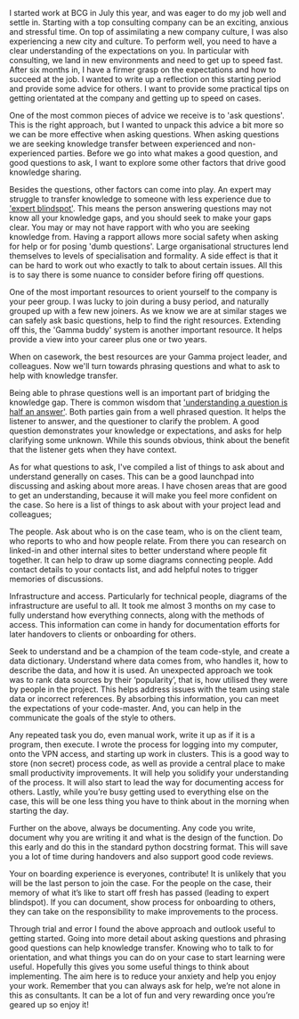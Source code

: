 I started work at BCG in July this year, and was eager to do my job well and settle in. Starting with a top consulting company can be an exciting, anxious and stressful time. On top of assimilating a new company culture, I was also experiencing a new city and culture. To perform well, you need to have a clear understanding of the expectations on you. In particular with consulting, we land in new environments and need to get up to speed fast. After six months in, I have a firmer grasp on the expectations and how to succeed at the job. I wanted to write up a reflection on this starting period and provide some advice for others. I want to provide some practical tips on getting orientated at the company and getting up to speed on cases.

One of the most common pieces of advice we receive is to 'ask questions'. This is the right approach, but I wanted to unpack this advice a bit more so we can be more effective when asking questions. When asking questions we are seeking knowledge transfer between experienced and non-experienced parties. Before we go into what makes a good question, and good questions to ask, I want to explore some other factors that drive good knowledge sharing.

Besides the questions, other factors can come into play. An expert may struggle to transfer knowledge to someone with less experience due to ['expert blindspot'](https://tilt.colostate.edu/teachingResources/tips/tip.cfm?tipid=181). This means the person answering questions may not know all your knowledge gaps, and you should seek to make your gaps clear. You may or may not have rapport with who you are seeking knowledge from. Having a rapport allows more social safety when asking for help or for posing 'dumb questions'. Large organisational structures lend themselves to levels of specialisation and formality. A side effect is that it can be hard to work out who exactly to talk to about certain issues. All this is to say there is some nuance to consider before firing off questions.

One of the most important resources to orient yourself to the company is your peer group. I was lucky to join during a busy period, and naturally grouped up with a few new joiners. As we know we are at similar stages we can safely ask basic questions, help to find the right resources. Extending off this, the 'Gamma buddy' system is another important resource. It helps provide a view into your career plus one or two years.

When on casework, the best resources are your Gamma project leader, and colleagues. Now we'll turn towards phrasing questions and what to ask to help with knowledge transfer.

Being able to phrase questions well is an important part of bridging the knowledge gap. There is common wisdom that ['understanding a question is half an answer'](https://www.goodreads.com/quotes/196632-understanding-a-question-is-half-an-answer). Both parties gain from a well phrased question. It helps the listener to answer, and the questioner to clarify the problem. A good question demonstrates your knowledge or expectations, and asks for help clarifying some unknown. While this sounds obvious, think about the benefit that the listener gets when they have context.

As for what questions to ask, I've compiled a list of things to ask about and understand generally on cases. This can be a good launchpad into discussing and asking about more areas. I have chosen areas that are good to get an understanding, because it will make you feel more confident on the case. So here is a list of things to ask about with your project lead and colleagues;

The people. Ask about who is on the case team, who is on the client team, who reports to who and how people relate. From there you can research on linked-in and other internal sites to better understand where people fit together. It can help to draw up some diagrams connecting people. Add contact details to your contacts list, and add helpful notes to trigger memories of discussions.

Infrastructure and access. Particularly for technical people, diagrams of the infrastructure are useful to all.  It took me almost 3 months on my case to fully understand how everything connects, along with the methods of access. This information can come in handy for documentation efforts for later handovers to clients or onboarding for others.

Seek to understand and be a champion of the team code-style, and create a data dictionary. Understand where data comes from, who handles it, how to describe the data, and how it is used. An unexpected approach we took was to rank data sources by their ‘popularity’, that is, how utilised they were by people in the project. This helps address issues with the team using stale data or incorrect references. By absorbing this information, you can meet the expectations of your code-master. And, you can help in the communicate the goals of the style to others.

Any repeated task you do, even manual work, write it up as if it is a program, then execute. I wrote the process for logging into my computer, onto the VPN access, and starting up work in clusters. This is a good way to store (non secret) process code, as well as provide a central place to make small productivity improvements. It will help you solidify your understanding of the process. It will also start to lead the way for documenting access for others. Lastly, while you’re busy getting used to everything else on the case, this will be one less thing you have to think about in the morning when starting the day.

Further on the above, always be documenting. Any code you write, document why you are writing it and what is the design of the function. Do this early and do this in the standard python docstring format. This will save you a lot of time during handovers and also support good code reviews.

Your on boarding experience is everyones, contribute! It is unlikely that you will be the last person to join the case. For the people on the case, their memory of what it’s like to start off fresh has passed (leading to expert blindspot). If you can document, show process for onboarding to others, they can take on the responsibility to make improvements to the process.

Through trial and error I found the above approach and outlook useful to getting started. Going into more detail about asking questions and phrasing good questions can help knowledge transfer. Knowing who to talk to for orientation, and what things you can do on your case to start learning were useful. Hopefully this gives you some useful things to think about implementing. The aim here is to reduce your anxiety and help you enjoy your work. Remember that you can always ask for help, we’re not alone in this as consultants. It can be a lot of fun and very rewarding once you’re geared up so enjoy it!

